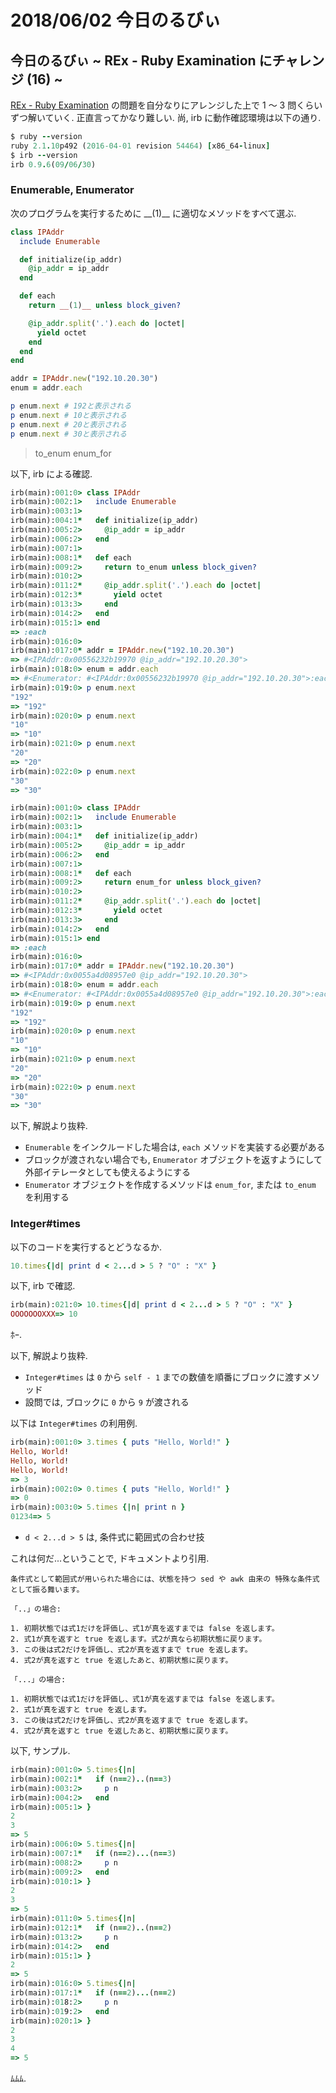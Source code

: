 # 2018/06/02 今日のるびぃ

## 今日のるびぃ ~ REx - Ruby Examination にチャレンジ (16) ~

[REx - Ruby Examination](https://rex.libertyfish.co.jp/) の問題を自分なりにアレンジした上で 1 〜 3 問くらいずつ解いていく. 正直言ってかなり難しい. 尚, irb に動作確認環境は以下の通り.

```ruby
$ ruby --version
ruby 2.1.10p492 (2016-04-01 revision 54464) [x86_64-linux]
$ irb --version
irb 0.9.6(09/06/30)
```

### Enumerable, Enumerator

次のプログラムを実行するために \_\_(1)\_\_ に適切なメソッドをすべて選ぶ.

```ruby
class IPAddr
  include Enumerable

  def initialize(ip_addr)
    @ip_addr = ip_addr
  end

  def each
    return __(1)__ unless block_given?

    @ip_addr.split('.').each do |octet|
      yield octet
    end
  end
end

addr = IPAddr.new("192.10.20.30")
enum = addr.each

p enum.next # 192と表示される
p enum.next # 10と表示される
p enum.next # 20と表示される
p enum.next # 30と表示される
```

> to_enum
> enum_for

以下, irb による確認.

```ruby
irb(main):001:0> class IPAddr
irb(main):002:1>   include Enumerable
irb(main):003:1> 
irb(main):004:1*   def initialize(ip_addr)
irb(main):005:2>     @ip_addr = ip_addr
irb(main):006:2>   end
irb(main):007:1> 
irb(main):008:1*   def each
irb(main):009:2>     return to_enum unless block_given?
irb(main):010:2> 
irb(main):011:2*     @ip_addr.split('.').each do |octet|
irb(main):012:3*       yield octet
irb(main):013:3>     end
irb(main):014:2>   end
irb(main):015:1> end
=> :each
irb(main):016:0> 
irb(main):017:0* addr = IPAddr.new("192.10.20.30")
=> #<IPAddr:0x00556232b19970 @ip_addr="192.10.20.30">
irb(main):018:0> enum = addr.each
=> #<Enumerator: #<IPAddr:0x00556232b19970 @ip_addr="192.10.20.30">:each>
irb(main):019:0> p enum.next
"192"
=> "192"
irb(main):020:0> p enum.next
"10"
=> "10"
irb(main):021:0> p enum.next
"20"
=> "20"
irb(main):022:0> p enum.next
"30"
=> "30"

irb(main):001:0> class IPAddr
irb(main):002:1>   include Enumerable
irb(main):003:1> 
irb(main):004:1*   def initialize(ip_addr)
irb(main):005:2>     @ip_addr = ip_addr
irb(main):006:2>   end
irb(main):007:1> 
irb(main):008:1*   def each
irb(main):009:2>     return enum_for unless block_given?
irb(main):010:2> 
irb(main):011:2*     @ip_addr.split('.').each do |octet|
irb(main):012:3*       yield octet
irb(main):013:3>     end
irb(main):014:2>   end
irb(main):015:1> end
=> :each
irb(main):016:0> 
irb(main):017:0* addr = IPAddr.new("192.10.20.30")
=> #<IPAddr:0x0055a4d08957e0 @ip_addr="192.10.20.30">
irb(main):018:0> enum = addr.each
=> #<Enumerator: #<IPAddr:0x0055a4d08957e0 @ip_addr="192.10.20.30">:each>
irb(main):019:0> p enum.next
"192"
=> "192"
irb(main):020:0> p enum.next
"10"
=> "10"
irb(main):021:0> p enum.next
"20"
=> "20"
irb(main):022:0> p enum.next
"30"
=> "30"
```

以下, 解説より抜粋.

* `Enumerable` をインクルードした場合は, `each` メソッドを実装する必要がある
* ブロックが渡されない場合でも, `Enumerator` オブジェクトを返すようにして外部イテレータとしても使えるようにする
* `Enumerator` オブジェクトを作成するメソッドは `enum_for`, または `to_enum` を利用する

### Integer#times

以下のコードを実行するとどうなるか.

```ruby
10.times{|d| print d < 2...d > 5 ? "O" : "X" }
```

以下, irb で確認.

```ruby
irb(main):021:0> 10.times{|d| print d < 2...d > 5 ? "O" : "X" }
OOOOOOOXXX=> 10
```

ﾎｰ.

以下, 解説より抜粋.

* `Integer#times` は `0` から `self - 1` までの数値を順番にブロックに渡すメソッド
* 設問では, ブロックに `0` から `9` が渡される

以下は `Integer#times` の利用例.

```ruby
irb(main):001:0> 3.times { puts "Hello, World!" }
Hello, World!
Hello, World!
Hello, World!
=> 3
irb(main):002:0> 0.times { puts "Hello, World!" }
=> 0
irb(main):003:0> 5.times {|n| print n }
01234=> 5
```

* `d < 2...d > 5` は, 条件式に範囲式の合わせ技

これは何だ...ということで, ドキュメントより引用.

```
条件式として範囲式が用いられた場合には、状態を持つ sed や awk 由来の 特殊な条件式として振る舞います。

「..」の場合:

1. 初期状態では式1だけを評価し、式1が真を返すまでは false を返します。
2. 式1が真を返すと true を返します。式2が真なら初期状態に戻ります。
3. この後は式2だけを評価し、式2が真を返すまで true を返します。
4. 式2が真を返すと true を返したあと、初期状態に戻ります。

「...」の場合:

1. 初期状態では式1だけを評価し、式1が真を返すまでは false を返します。
2. 式1が真を返すと true を返します。
3. この後は式2だけを評価し、式2が真を返すまで true を返します。
4. 式2が真を返すと true を返したあと、初期状態に戻ります。
```

以下, サンプル.

```ruby
irb(main):001:0> 5.times{|n|
irb(main):002:1*   if (n==2)..(n==3)
irb(main):003:2>     p n
irb(main):004:2>   end
irb(main):005:1> }
2
3
=> 5
irb(main):006:0> 5.times{|n|
irb(main):007:1*   if (n==2)...(n==3)
irb(main):008:2>     p n
irb(main):009:2>   end
irb(main):010:1> }
2
3
=> 5
irb(main):011:0> 5.times{|n|
irb(main):012:1*   if (n==2)..(n==2)
irb(main):013:2>     p n
irb(main):014:2>   end
irb(main):015:1> }
2
=> 5
irb(main):016:0> 5.times{|n|
irb(main):017:1*   if (n==2)...(n==2)
irb(main):018:2>     p n
irb(main):019:2>   end
irb(main):020:1> }
2
3
4
=> 5
```

ﾑﾑﾑ.
